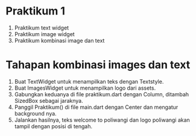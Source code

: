 # Praktikum 1

1. Praktikum text widget
2. Praktikum image widget
3. Praktikum kombinasi image dan text

# Tahapan kombinasi images dan text

1. Buat TextWidget untuk menampilkan teks dengan Textstyle.
2. Buat ImagesWidget untuk menampilkan logo dari assets.
3. Gabungkan keduanya di file praktikum.dart dengan Column, ditambah SizedBox sebagai jaraknya.
4. Panggil Praktikum() di file main.dart dengan Center dan mengatur background nya.
5. Jalankan hasilnya, teks welcome to poliwangi dan logo poliwangi akan tampil dengan posisi di tengah.

